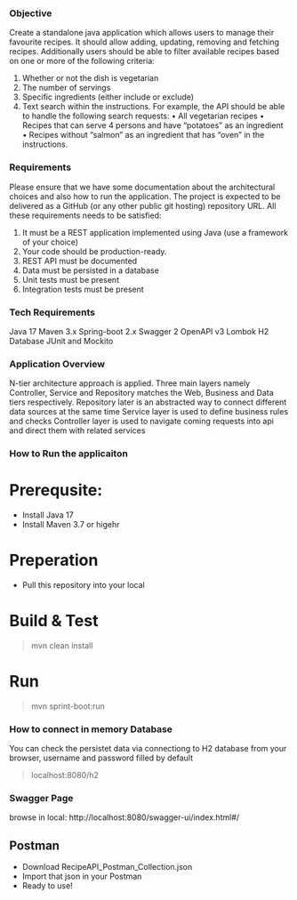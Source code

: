 ### Objective
Create a standalone java application which allows users to manage their favourite recipes. It should allow adding, updating, removing and fetching recipes. Additionally users should be able to filter available recipes based on one or more of the following criteria:
1. Whether or not the dish is vegetarian
2. The number of servings
3. Specific ingredients (either include or exclude)
4. Text search within the instructions.
For example, the API should be able to handle the following search requests:
• All vegetarian recipes
• Recipes that can serve 4 persons and have “potatoes” as an ingredient
• Recipes without “salmon” as an ingredient that has “oven” in the instructions.
### Requirements
Please ensure that we have some documentation about the architectural choices and also how to run the application. The project is expected to be delivered as a GitHub (or any other public git hosting) repository URL.
All these requirements needs to be satisfied:
1. It must be a REST application implemented using Java (use a framework of your choice)
2. Your code should be production-ready.
3. REST API must be documented
4. Data must be persisted in a database
5. Unit tests must be present
6. Integration tests must be present

### Tech Requirements
Java 17
Maven 3.x
Spring-boot 2.x
Swagger 2
OpenAPI v3
Lombok
H2 Database
JUnit and Mockito

### Application Overview
N-tier architecture approach is applied. Three main layers namely Controller, Service and Repository matches the Web, Business and Data tiers respectively.
Repository later is an abstracted way to connect different data sources at the same time
Service layer is used to define business rules and checks
Controller layer is used to navigate coming requests into api and direct them with related services

### How to Run the applicaiton
# Prerequsite:
- Install Java 17
- Install Maven 3.7 or higehr 

# Preperation
- Pull this repository into your local

# Build & Test
> mvn clean install

# Run
> mvn sprint-boot:run

### How to connect in memory Database
You can check the persistet data via connectiong to H2 database from your browser, username and password filled by default
> localhost:8080/h2

### Swagger Page
browse in local: http://localhost:8080/swagger-ui/index.html#/

## Postman
- Download RecipeAPI_Postman_Collection.json
- Import that json in your Postman
- Ready to use! 






